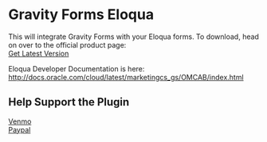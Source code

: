 # Gravity Forms Eloqua

This will integrate Gravity Forms with your Eloqua forms. To download, head on over to the official product page:  
[Get Latest Version](https://briandichiara.com/product/gravityforms-eloqua)

Eloqua Developer Documentation is here: http://docs.oracle.com/cloud/latest/marketingcs_gs/OMCAB/index.html

## Help Support the Plugin

[Venmo](www.venmo.com/Brian-DiChiara)  
[Paypal](https://www.paypal.me/briandichiara)
